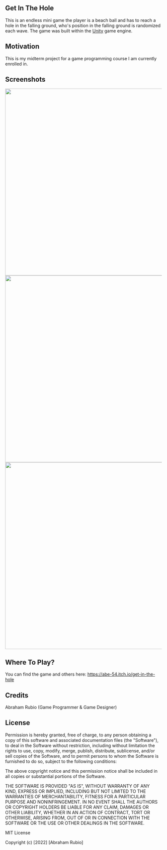 ## Get In The Hole
This is an endless mini game the player is a beach ball and has to reach a hole in the falling ground, who's position in the falling ground is randomized each wave. The game was built within the [Unity](https://unity.com/) game engine.

## Motivation
This is my midterm project for a game programming course I am currently enrolled in.
 
## Screenshots
<p float="left">
  <img src="https://user-images.githubusercontent.com/93175657/197496303-f3ae79f4-8e3e-4672-a6a8-405ff0bfa8bb.png" width="600" />
  <img src="https://user-images.githubusercontent.com/93175657/197496305-4a5d72ed-0089-481c-823f-a860975ed79b.png" width="600" /> 
  <img src="https://user-images.githubusercontent.com/93175657/197496306-0b0e30fb-d57c-4054-ab9c-82780b016301.png" width="600" />
</p>

## Where To Play?
You can find the game and others here: https://abe-54.itch.io/get-in-the-hole

## Credits
Abraham Rubio (Game Programmer & Game Designer)


## License
Permission is hereby granted, free of charge, to any person obtaining a copy
of this software and associated documentation files (the "Software"), to deal
in the Software without restriction, including without limitation the rights
to use, copy, modify, merge, publish, distribute, sublicense, and/or sell
copies of the Software, and to permit persons to whom the Software is
furnished to do so, subject to the following conditions:

The above copyright notice and this permission notice shall be included in all
copies or substantial portions of the Software.

THE SOFTWARE IS PROVIDED "AS IS", WITHOUT WARRANTY OF ANY KIND, EXPRESS OR
IMPLIED, INCLUDING BUT NOT LIMITED TO THE WARRANTIES OF MERCHANTABILITY,
FITNESS FOR A PARTICULAR PURPOSE AND NONINFRINGEMENT. IN NO EVENT SHALL THE
AUTHORS OR COPYRIGHT HOLDERS BE LIABLE FOR ANY CLAIM, DAMAGES OR OTHER
LIABILITY, WHETHER IN AN ACTION OF CONTRACT, TORT OR OTHERWISE, ARISING FROM,
OUT OF OR IN CONNECTION WITH THE SOFTWARE OR THE USE OR OTHER DEALINGS IN THE
SOFTWARE.

MIT License

Copyright (c) [2022] [Abraham Rubio]
